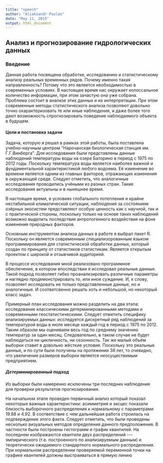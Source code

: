 ```yaml
---
title: "speech"
author: "Aliaksandr Paulau"
date: "May 11, 2015"
output: html_document
---
```


## Анализ и прогнозирование гидрологических данных

### Введение

Данная работа посвящена обработке, исследованию и статистическому анализу реальных временных рядов. Почему именно такая направленность? Потому что это является необходимостью в современных условиях. В настоящее время нас окружает колоссальное количество информации, при этом зачастую она уже собрана. Проблема состоит в анализе этих данных и их интерпретации. При этом современные методы статистического анализа позволяют довольно точно охарактеризовать те или иные наблюдения, и даже более того дают возможность спрогнозировать поведение наблюдаемого объекта в будущем.

#### Цели и постановка задачи

Задача, которую я решал в рамках этой работы, была поставлена учебно-научным центром "Нарочанская биологическая станция им. Г.Г.Винберга". Для исследования были представлены данные наблюдений температуры воды на озере Баторино в период с 1975 по 2012 годы. Поскольку температура воды является наиболее важной и фундаментальной характеристикой любого водоема. Её изменение во времени является одним из главных факторов, отражающих изменения в окружающей среде. Следует отметить, что аналогичные исследования проводились учёными из разных стран. Такие исследования актуальны и в нынешнее время.

В настоящее время, в условиях глобального потепления и крайне нестабильной климатической ситуации, наблюдения за состоянием озёрных экосистем представляют особую ценность как с научной, так и с практической стороны, поскольку только на основе таких наблюдений возможно выделить последствия антропогенного воздействия на фоне изменения природных факторов.

Основным инструментом анализа данных в работе я выбрал пакет R. Поскольку он является современным специализорованным языком программирования для статистической обработки данных, который создан по принципу от статистиков статистикам. Является открытым проектом с широкой и отзывчивой аудиторией.

В процессе исследования мной реализовано программное обеспечение, в котором впоследствии я исследовал реальные данные. Такой подход позволяет гибко проанализировать различные параметры и наглядно продемонстрировать то, или иное суждение. И, к слову, позволяет исследовать не только представленные данные, но и аналогичные. И соответсвенно решать хоть и небольшой, но некоторый класс задач.

Примерный план исследования можно разделить на два этапа: исследование классическими детерминированными методами и современными геостатистическими. Следует отметить специфику анализируемых данных: исследуется дискретный ряд наблюдений за температурой воды в июле месяце каждый год в период с 1975 по 2012. Таким образом мы оцениваем весь год по среднему значению температур за один месяц. Следовательно, в таком случае не будет наблюдаться ни цикличность, ни сезонность. Так же малый объём выборки ставит в довольно жёсткие условия. Поскольку это реальные данные, и по сути были получены на протяжении 38 лет, то очевидно, что увеличение размеров выборки является неосуществимым предприятием.

##### Детерминированный подход

Из выборки были намеренно исключены три последних наблюдения для проверки результатов прогнозирования.

На начальном этапе проведен первичный анализ который показал некоторые важные характеристики: асимметрия и эксцес показали близость выборочного распределения к нормальному с параметрами 19.88 и 4.92. В соответствие с чем дальнейшая работа строилась на подтверждение этого факта. Следует отметить, что были проведены несколько визуальных методов определения данного предположения. В частности были построены гистограмм и график квантилей. На последнем изображаются квантили двух распределений --- эмпирического (т.е. построенного по анализируемым данным) и теоретически ожидаемого стандартного нормального распределения. При нормальном распределении проверяемой переменной точки на графике квантилей должны выстраиваться в прямую линию